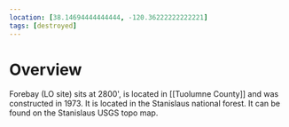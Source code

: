 ```yaml
---
location: [38.14694444444444, -120.36222222222221]
tags: [destroyed]
---
```


# Overview

Forebay (LO site) sits at 2800', is located in [[Tuolumne County]] and was constructed in 1973. It is located in the Stanislaus national forest. It can be found on the Stanislaus USGS topo map.

